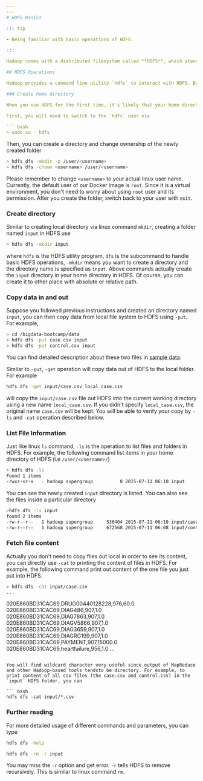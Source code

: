 ```yaml
---
---
# HDFS Basics

::: tip

- Being familiar with basic operations of HDFS.

:::

Hadoop comes with a distributed filesystem called **HDFS**, which stands for *Hadoop Distributed File System*. Although Hadoop supports many other filesystems (e.g., Amazon S3), HDFS is the most popular choice and will be used throughout this bootcamp. Therefore, in this section, you will learn how to move data between your local filesystem and HDFS.

## HDFS Operations

Hadoop provides a command line utility `hdfs` to interact with HDFS. Basic operations are placed under `hdfs dfs` subcommand. Let's play with some basic operations.

### Create home directory

When you use HDFS for the first time, it's likely that your home directory in HDFS has not been created yet. Your home directory in HDFS is `/user/<username>/` by default. In the environment that we provide, there's a special user `hdfs` who is an HDFS administrator and has the permission to create new home directories.

First, you will need to switch to the `hdfs` user via

``` bash
> sudo su - hdfs
```

Then, you can create a directory and change ownership of the newly created folder

``` bash
> hdfs dfs -mkdir -p /user/<username>
> hdfs dfs -chown <username> /user/<username>
```

Please remember to change `<username>` to your actual linux user name. Currently, the default user of our Docker image is `root`. Since it is a virtual environment, you don't need to worry about using `root` user and its permission. After you create the folder, switch back to your user with `exit`.

### Create directory

Similar to creating local directory via linux command `mkdir`, creating a folder named `input` in HDFS use

``` bash
> hdfs dfs -mkdir input
```

where `hdfs` is the HDFS utility program, `dfs` is the subcommand to handle basic HDFS operations,  `-mkdir` means you want to create a directory and the directory name is specified as `input`. Above commands actually create the `input` directory in your home directory in HDFS. Of course, you can create it to other place with absolute or relative path.

### Copy data in and out

Suppose you followed previous instructions and created an directory named `input`, you can then copy data from local file system to HDFS using `-put`. For example,

``` bash
> cd /bigdata-bootcamp/data
> hdfs dfs -put case.csv input
> hdfs dfs -put control.csv input
```

You can find detailed description about these two files in [sample data](/data.html).

Similar to `-put`, `-get` operation will copy data out of HDFS to the local folder. For example

``` bash
hdfs dfs -get input/case.csv local_case.csv
```

will copy the `input/case.csv` file out HDFS into the current working directory using a new name `local_case.csv`. If you didn't specify `local_case.csv`, the original name `case.csv` will be kept. You will be able to verify your copy by `-ls` and `-cat` operation described below.

### List File Information

Just like linux `ls` command, `-ls` is the operation to list files and folders in HDFS. For example, the following command list items in your home directory of HDFS (i.e `/user/<username>/`)

``` bash
> hdfs dfs -ls
Found 1 items
-rwxr-xr-x   - hadoop supergroup          0 2015-07-11 06:10 input
```

You can see the newly created `input` directory is listed. You can also see the files inside a particular directory

``` bash
>hdfs dfs -ls input
found 2 items
-rw-r--r--   1 hadoop supergroup     536404 2015-07-11 06:10 input/case.csv
-rw-r--r--   1 hadoop supergroup     672568 2015-07-11 06:08 input/control.csv
```

### Fetch file content

Actually you don't need to copy files out local in order to see its content, you can directly use `-cat` to printing the content of files in HDFS. For example, the following command print out content of the one file you just put into HDFS.

``` bash
> hdfs dfs -cat input/case.csv
...
```

020E860BD31CAC69,DRUG00440128228,976,60.0
020E860BD31CAC69,DIAG486,907,1.0
020E860BD31CAC69,DIAG7863,907,1.0
020E860BD31CAC69,DIAGV5866,907,1.0
020E860BD31CAC69,DIAG3659,907,1.0
020E860BD31CAC69,DIAGRG199,907,1.0
020E860BD31CAC69,PAYMENT,907,15000.0
020E860BD31CAC69,heartfailure,956,1.0
...
```

You will find wildcard character very useful since output of MapReduce and other Hadoop-based tools tendsto be directory. For example, to print content of all csv files (the case.csv and control.csv) in the `input` HDFS folder, you can

``` bash
hdfs dfs -cat input/*.csv
```

### Further reading

For more detailed usage of different commands and parameters, you can type

``` bash
hdfs dfs -help
```

<ExerciseComponent
    question="Remove what you just created (hint: similar to the Linux command)"
    answer="">

``` bash
hdfs dfs -rm -r input
```

You may miss the `-r` option and get error. `-r` tells HDFS to remove recursively. This is similar to linux command `rm`.

</ExerciseComponent>

